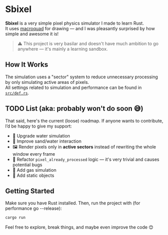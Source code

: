 # Sbixel

**Sbixel** is a very simple pixel physics simulator I made to learn Rust.  
It uses [macroquad](https://github.com/not-fl3/macroquad) for drawing — and I was pleasantly surprised by how simple and awesome it is!

> ⚠️ This project is very basilar and doesn't have much ambition to go anywhere — it's mainly a learning sandbox.

## How It Works

The simulation uses a "sector" system to reduce unnecessary processing by only simulating active areas of pixels.  
All settings related to simulation and performance can be found in [`src/def.rs`](src/def.rs).

## TODO List (aka: probably won't do soon 😅)

That said, here's the current (loose) roadmap. If anyone wants to contribute, I’d be happy to give my support:

- 🧪 Upgrade water simulation
- 🌊 Improve sand/water interaction
- 🖼️ Render pixels only in **active sectors** instead of rewriting the whole window every frame
- 🧠 Refactor `pixel_already_processed` logic — it's very trivial and causes potential bugs
- 💨 Add gas simulation
- 🧱 Add static objects

## Getting Started

Make sure you have Rust installed. Then, run the project with (for performance go --release):

```bash
cargo run
```

Feel free to explore, break things, and maybe even improve the code 😊

